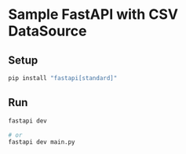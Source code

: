 # Sample FastAPI with CSV DataSource

## Setup
```bash
pip install "fastapi[standard]"
```

## Run
```bash
fastapi dev

# or
fastapi dev main.py
```
